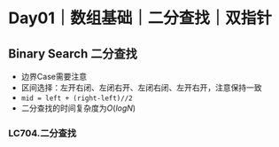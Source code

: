 # Day01｜数组基础｜二分查找｜双指针
## Binary Search 二分查找
- 边界Case需要注意
- 区间选择：左开右闭、左闭右开、左闭右闭、左开右开，注意保持一致
- ```mid = left + (right-left)//2```
- 二分查找的时间复杂度为$O(logN)$
### LC704.二分查找
